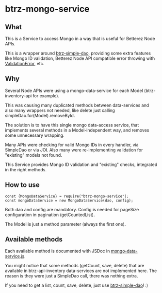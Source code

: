 # btrz-mongo-service

## What

This is a Service to access Mongo in a way that is useful for Betterez Node APIs.

This is a wrapper around [btrz-simple-dao](https://github.com/Betterez/btrz-simple-dao), providing some extra features like Mongo ID validation, Betterez Node API compatible error throwing with [ValidationError](https://github.com/Betterez/btrz-service-req-res/blob/master/lib/validation-error.js), etc.

## Why

Several Node APIs were using a mongo-data-service for each Model (btrz-inventory-api for example).

This was causing many duplicated methods between data-services and also many wrappers not needed, like delete just calling simpleDao.for(Model).removeById.

The solution is to have this single mongo data-access service, that implements several methods in a Model-independent way, and removes some unnecessary wrapping.

Many APIs were checking for valid Mongo IDs in every handler, via SimpleDao or via JOI. Also many were re-implementing validation for "existing" models not found.

This Service provides Mongo ID validation and "existing" checks, integrated in the right methods.

## How to use

```
const {MongoDataService} = require("btrz-mongo-service");
const mongoDataService = new MongoDataService(dao, config);
```

Both dao and config are mandatory. Config is needed for pageSize configuration in pagination (getCountedList).

The Model is just a method parameter (always the first one).

## Available methods

Each available method is documented with JSDoc in [mongo-data-service.js](https://github.com/Betterez/btrz-mongo-service/blob/master/lib/mongo-data-service.js).

You might notice that some methods (getCount, save, delete) that are available in btrz-api-inventory data-services are not implemented here. The reason is they were just a SimpleDao call, there was nothing extra.

If you need to get a list, count, save, delete, just use [btrz-simple-dao](https://github.com/Betterez/btrz-simple-dao)! :)
